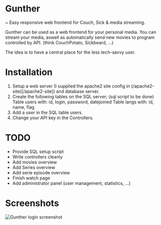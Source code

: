 # Gunther
~ Easy responsive web frontend for Couch, Sick & media streaming.

Gunther can be used as a web frontend for your personal media. You can stream your media, aswell as automatically send new movies to program controlled by API. (think CouchPotato, Sickbeard, ...)

The idea is to have a central place for the less tech-savvy user.


# Installation
1. Setup a web server (I supplied the apache2 site config in (/apache2-site)[/apache2-site]) and database server.
2. Create the following tables on the SQL server; (sql script to be done)
    Table users with: id, login, password, datejoined
    Table langs with: id, name, flag
3. Add a user in the SQL table users.
4. Change your API key in the Controllers.

# TODO
- Provide SQL setup script
- Write controllers cleanly
- Add movies overview
- Add Series overview
- Add serie episode overview
- Finish watch page
- Add administrator panel (user management, statistics, ...)

# Screenshots
![Gunther login screenshot](https://i.imgur.com/RWgQcBR.png "Login screen")
